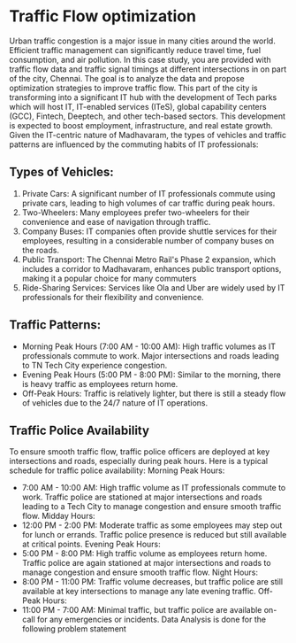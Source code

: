 # Traffic Flow optimization
Urban traffic congestion is a major issue in many cities around the world. Efficient traffic management can significantly reduce travel time, fuel consumption, and air pollution. In this case study, you are provided with traffic flow data and traffic signal timings at different intersections in on part of the city, Chennai. The goal is to analyze the data and propose optimization strategies to improve traffic flow.
This part of the city is transforming into a significant IT hub with the development of Tech parks  which will host IT, IT-enabled services (ITeS), global capability centers (GCC), Fintech, Deeptech, and other tech-based sectors. This development is expected to boost employment, infrastructure, and real estate growth. 
Given the IT-centric nature of Madhavaram, the types of vehicles and traffic patterns are influenced by the commuting habits of IT professionals:
## Types of Vehicles:
1.	Private Cars: A significant number of IT professionals commute using private cars, leading to high volumes of car traffic during peak hours.
2.	Two-Wheelers: Many employees prefer two-wheelers for their convenience and ease of navigation through traffic.
3.	Company Buses: IT companies often provide shuttle services for their employees, resulting in a considerable number of company buses on the roads.
4.	Public Transport: The Chennai Metro Rail's Phase 2 expansion, which includes a corridor to Madhavaram, enhances public transport options, making it a popular choice for many commuters
5.	Ride-Sharing Services: Services like Ola and Uber are widely used by IT professionals for their flexibility and convenience.
## Traffic Patterns:
-	Morning Peak Hours (7:00 AM - 10:00 AM): High traffic volumes as IT professionals commute to work. Major intersections and roads leading to TN Tech City experience congestion.
-	Evening Peak Hours (5:00 PM - 8:00 PM): Similar to the morning, there is heavy traffic as employees return home.
-	Off-Peak Hours: Traffic is relatively lighter, but there is still a steady flow of vehicles due to the 24/7 nature of IT operations.
## Traffic Police Availability 
To ensure smooth traffic flow, traffic police officers are deployed at key intersections and roads, especially during peak hours. Here is a typical schedule for traffic police availability:
Morning Peak Hours:
-	7:00 AM - 10:00 AM: High traffic volume as IT professionals commute to work. Traffic police are stationed at major intersections and roads leading to a Tech City to manage congestion and ensure smooth traffic flow.
Midday Hours:
-	12:00 PM - 2:00 PM: Moderate traffic as some employees may step out for lunch or errands. Traffic police presence is reduced but still available at critical points.
Evening Peak Hours:
-	5:00 PM - 8:00 PM: High traffic volume as employees return home. Traffic police are again stationed at major intersections and roads to manage congestion and ensure smooth traffic flow.
Night Hours:
-	8:00 PM - 11:00 PM: Traffic volume decreases, but traffic police are still available at key intersections to manage any late evening traffic.
Off-Peak Hours:
-	11:00 PM - 7:00 AM: Minimal traffic, but traffic police are available on-call for any emergencies or incidents.
Data Analysis is done for the following problem statement 
